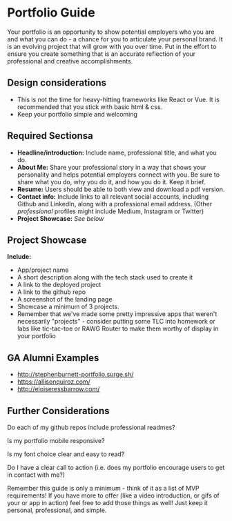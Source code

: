 # Portfolio Guide

Your portfolio is an opportunity to show potential employers who you are and what you can do - a chance for you to articulate your personal brand.  It is an evolving project that will grow with you over time.  Put in the effort to ensure you create something that is an accurate reflection of your professional and creative accomplishments.

## Design considerations

- This is not the time for heavy-hitting frameworks like React or Vue.  It is recommended that you stick with basic html & css.
- Keep your portfolio simple and welcoming


## Required Sectionsa

- __Headline/introduction:__ Include name, professional title, and what you do.
- __About Me:__ Share your professional story in a way that shows your personality and helps potential employers connect with you.  Be sure to share what you do, why you do it, and how you do it.  Keep it brief.
- __Resume:__  Users should be able to both view and download a pdf version.
- __Contact info:__  Include links to all relevant social accounts, including Github and LinkedIn, along with a professional email address. (Other _professional_ profiles might include Medium, Instagram or Twitter)
- __Project Showcase:__ _See below_

## Project Showcase

__Include:__

- App/project name
- A short description along with the tech stack used to create it
- A link to the deployed project
- A link to the github repo
- A screenshot of the landing page
- Showcase a minimum of 3 projects.  
- Remember that we've made some pretty impressive apps that weren't necessarily "projects" - consider putting some TLC into homework or labs like tic-tac-toe or RAWG Router to make them worthy of display in your portfolio

## GA Alumni Examples
- http://stephenburnett-portfolio.surge.sh/
- https://allisonquiroz.com/
- http://eloiseressbarrow.com/


## Further Considerations

Do each of my github repos include professional readmes?

Is my portfolio mobile responsive?

Is my font choice clear and easy to read?

Do I have a clear call to action (i.e. does my portfolio encourage users to get in contact with me?)

Remember this guide is only a minimum - think of it as a list of MVP requirements!  If you have more to offer (like a video introduction, or gifs of your or app in action) feel free to add those things as well!  Just keep it personal, professional, and simple.
